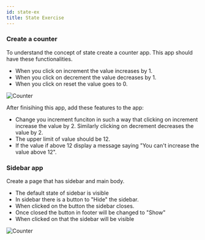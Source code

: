 ```yaml
---
id: state-ex
title: State Exercise
---
```


### Create a counter

To understand the concept of state create a counter app. This app should have these functionalities.

- When you click on increment the value increases by 1.
- When you click on decrement the value decreases by 1.
- When you click on reset the value goes to 0.

![Counter](/img/react/counter.png)

After finisihing this app, add these features to the app:

- Change you increment funciton in such a way that clicking on increment increase the value by 2. Similarly clicking on decrement decreases the value by 2.
- The upper limit of value should be 12.
- If the value if above 12 display a message saying "You can't increase the value above 12".

### Sidebar app

Create a page that has sidebar and main body.

- The default state of sidebar is visible
- In sidebar there is a button to "Hide" the sidebar.
- When clicked on the button the sidebar closes.
- Once closed the button in footer will be changed to "Show"
- When clicked on that the sidebar will be visible

![Counter](/img/react/sidebar.png)
